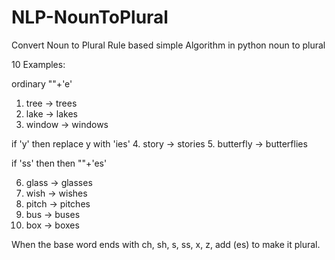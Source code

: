 # NLP-NounToPlural
Convert Noun to Plural Rule based simple Algorithm in python
noun to plural

10 Examples:

ordinary ""+'e'
1. tree -> trees
2. lake -> lakes
3. window -> windows

if 'y' then replace y with 'ies'
4. story -> stories
5. butterfly -> butterflies

if 'ss' then then ""+'es'

6. glass -> glasses
7. wish -> wishes
8. pitch -> pitches
9. bus -> buses
10. box -> boxes


When the base word ends with ch, sh, s, ss, x, z, add (es) to make it plural.
